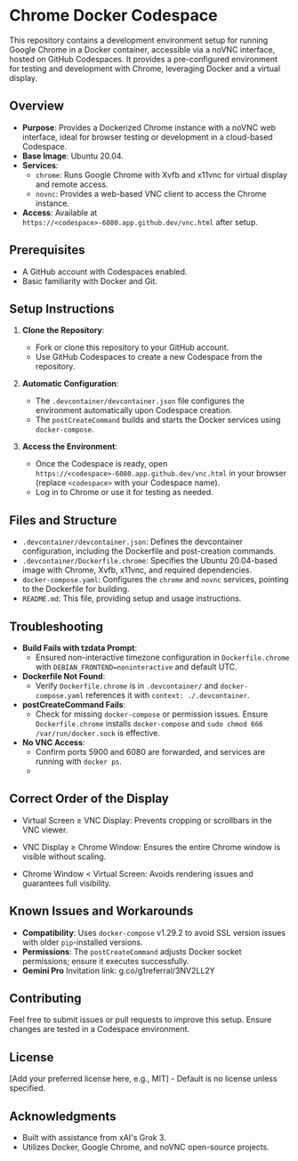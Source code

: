 # Chrome Docker Codespace

This repository contains a development environment setup for running Google Chrome in a Docker container, accessible via a noVNC interface, hosted on GitHub Codespaces. It provides a pre-configured environment for testing and development with Chrome, leveraging Docker and a virtual display.

## Overview

- **Purpose**: Provides a Dockerized Chrome instance with a noVNC web interface, ideal for browser testing or development in a cloud-based Codespace.
- **Base Image**: Ubuntu 20.04.
- **Services**: 
  - `chrome`: Runs Google Chrome with Xvfb and x11vnc for virtual display and remote access.
  - `novnc`: Provides a web-based VNC client to access the Chrome instance.
- **Access**: Available at `https://<codespace>-6080.app.github.dev/vnc.html` after setup.

## Prerequisites

- A GitHub account with Codespaces enabled.
- Basic familiarity with Docker and Git.

## Setup Instructions

1. **Clone the Repository**:
   - Fork or clone this repository to your GitHub account.
   - Use GitHub Codespaces to create a new Codespace from the repository.

2. **Automatic Configuration**:
   - The `.devcontainer/devcontainer.json` file configures the environment automatically upon Codespace creation.
   - The `postCreateCommand` builds and starts the Docker services using `docker-compose`.

3. **Access the Environment**:
   - Once the Codespace is ready, open `https://<codespace>-6080.app.github.dev/vnc.html` in your browser (replace `<codespace>` with your Codespace name).
   - Log in to Chrome or use it for testing as needed.

## Files and Structure

- `.devcontainer/devcontainer.json`: Defines the devcontainer configuration, including the Dockerfile and post-creation commands.
- `.devcontainer/Dockerfile.chrome`: Specifies the Ubuntu 20.04-based image with Chrome, Xvfb, x11vnc, and required dependencies.
- `docker-compose.yaml`: Configures the `chrome` and `novnc` services, pointing to the Dockerfile for building.
- `README.md`: This file, providing setup and usage instructions.

## Troubleshooting

- **Build Fails with tzdata Prompt**:
  - Ensured non-interactive timezone configuration in `Dockerfile.chrome` with `DEBIAN_FRONTEND=noninteractive` and default UTC.
- **Dockerfile Not Found**:
  - Verify `Dockerfile.chrome` is in `.devcontainer/` and `docker-compose.yaml` references it with `context: ./.devcontainer`.
- **postCreateCommand Fails**:
  - Check for missing `docker-compose` or permission issues. Ensure `Dockerfile.chrome` installs `docker-compose` and `sudo chmod 666 /var/run/docker.sock` is effective.
- **No VNC Access**:
  - Confirm ports 5900 and 6080 are forwarded, and services are running with `docker ps`.
  - 
##  Correct Order of the Display
- Virtual Screen ≥ VNC Display: Prevents cropping or scrollbars in the VNC viewer.

- VNC Display ≥ Chrome Window: Ensures the entire Chrome window is visible without scaling.

- Chrome Window < Virtual Screen: Avoids rendering issues and guarantees full visibility.

## Known Issues and Workarounds

- **Compatibility**: Uses `docker-compose` v1.29.2 to avoid SSL version issues with older `pip`-installed versions.
- **Permissions**: The `postCreateCommand` adjusts Docker socket permissions; ensure it executes successfully.
- **Gemini Pro** Invitation link: g.co/g1referral/3NV2LL2Y

## Contributing

Feel free to submit issues or pull requests to improve this setup. Ensure changes are tested in a Codespace environment.

## License

[Add your preferred license here, e.g., MIT] - Default is no license unless specified.

## Acknowledgments

- Built with assistance from xAI's Grok 3.
- Utilizes Docker, Google Chrome, and noVNC open-source projects.
